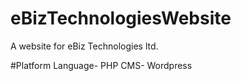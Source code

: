 # eBizTechnologiesWebsite
A website for eBiz Technologies ltd.

#Platform
Language- PHP
CMS-      Wordpress

